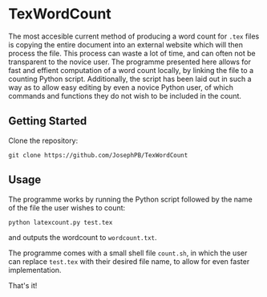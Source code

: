 # TexWordCount
The most accesible current method of producing a word count for ```.tex``` files is copying the entire document into an external website which will then process the file. This process can waste a lot of time, and can often not be transparent to the novice user. The programme presented here allows for fast and effient computation of a word count locally, by linking the file to a counting Python script. Additionally, the script has been laid out in such a way as to allow easy editing by even a novice Python user, of which commands and functions they do not wish to be included in the count.

## Getting Started

Clone the repository:
```
git clone https://github.com/JosephPB/TexWordCount
```

## Usage

The programme works by running the Python script followed by the name of the file the user wishes to count:

```
python latexcount.py test.tex
```
and outputs the wordcount to ```wordcount.txt```.

The programme comes with a small shell file ```count.sh```, in which the user can replace ```test.tex``` with their desired file name, to allow for even faster implementation.

That's it!
